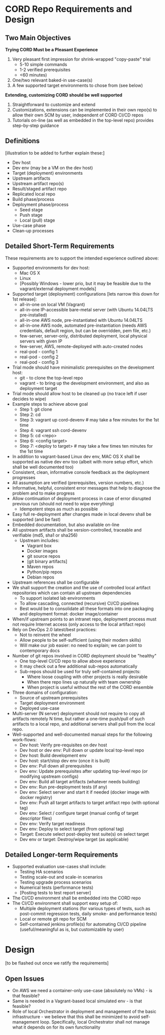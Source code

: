 # CORD Repo Requirements and Design

## Two Main Objectives

**Trying CORD Must be a Pleasant Experience**

1. Very pleasant first impression for shrink-wrapped "copy-paste" trial
   * 5-10 simple commands
   * 1-2 verified prerequisites
   * <60 minutes)
1. One/two relevant baked-in use-case(s)
1. A few supported target environments to chose from (see below)

**Extending, customizing CORD should be well supported**

1. Straightforward to customize and extend
1. Customizations, extensions can be implemented in their own repo(s) to allow their own SCM by user, independent of CORD CI/CD repos
1. Tutorials on-line (as well as embedded in the top-level repo) provides step-by-step guidance

## Definitions

[illustration to be added to further explain these:]

* Dev host
* Dev env (may be a VM on the dev host)
* Target (deployment) environments
* Upstream artifacts
* Upstream artifact repo(s)
* Result/staged artifact repo
* Replicated local repo
* Build phase/process
* Deployment phase/process
  * Seed stage
  * Push stage
  * Local (pull) stage
* Use-case phase
* Clean-up processes


## Detailed Short-Term Requirements

These requirements are to support the intended experience outlined above:

* Supported environments for dev host:
  * Mac OS X
  * Linux
  * [Possibly Windows - lower prio, but it may be feasible due to the vagrant/external deployment models]
* Supported target (deployment) configurations [lets narrow this down for 1st release]:
  * all-in-one on local VM (Vagrant)
  * all-in-one IP-accessible bare-metal server (with Ubuntu 14.04LTS pre-installed)
  * all-in-one AWS node, pre-instantiated with Ubuntu 14.04LTS
  * all-in-one AWS node, automated pre-instantiation (needs AWS credentials, default region, but can be overridden, pem file, etc.)
  * few-server, server-only, distributed deployment, local physical servers with given IP
  * few-server, AWS, remote-deployed with auto-created nodes
  * real-pod - config 1  
  * real-pod - config 2
  * real-pod - config 3  
* Trial mode should have minimalistic prerequisites on the development host:
  * git - to clone the top-level repo
  * vagrant - to bring up the development environment, and also as deployment target
* Trial mode should allow host to be cleaned up (no trace left if user decides to wipe)
* Example steps to achieve above goal
  * Step 1: git clone <opencord repo>
  * Step 2: cd <repo>
  * Step 3: vagrant up cord-devenv  # may take a few minutes for the 1st time
  * Step 4: vagrant ssh cord-devenv
  * Step 5: cd \<repo>
  * Step 6: \<config target>
  * Step 7: \<deploy to target> # may take a few times ten minutes for the 1st time
* In addition to vagrant-based Linux dev env, MAC OS X shall be supported as native dev env too (albeit with more setup effort, which shall be well documented too)
* Consistent, clean, informative console feedback as the deployment progresses
* All assumption are verified (prerequisites, version numbers, etc.)
* Informative, helpful, consistent error messages that help to diagnose the problem and to make progress
* Allow continuation of deployment process in case of error disrupted previous run (should not need to wipe everything)
  * Idempotent steps as much as possible
* Easy full re-deployment after changes made in local devenv shall be supported (and be fast)
* Embedded documentation, but also available on-line
* All upstream artifacts shall be version-controlled, traceable and verifiable (md5, sha1 or sha256)
  * Upstream includes:
    * Vagrant box
    * Docker images
    * git source repos
    * [git binary artifacts]
    * Maven repos
    * Python/pip repos
    * Debian repos
* Upstream references shall be configurable
* We shall support the creation and the use of controlled local artifact repositories which can contain all upstream dependencies
  * To support isolated lab environments
  * To allow cascading, connected (recursive) CI/CD pipelines
  * Best would be to consolidate all these formats into one packaging and deployment format: docker image/container
* When/if upstream points to an intranet repo, deployment process must not require Internet access (only access to the local artifact repo)
* Rely on DevOps 2.0 latest/best practices:
  * Not to reinvent the wheel
  * Allow people to be self-sufficient (using their modern skills)
  * Will make our job easier: no need to explain; we can point to contemporary docs
* Number of git repos involved in CORD deployment should be "healthy"
  * One top-level CI/CD repo to allow above experience
  * It may check out a few additional sub-repos automatically
  * Sub-repos should be used for truly self-contained projects:
    * Where loose coupling with other projects is really desirable
    * When there repo lines up naturally with team ownership
    * When project is useful without the rest of the CORD ensemble
* Three domains of configuration:
  * Source of upstream prerequisites
  * Target deployment environment
  * Deployed use-case
* Multi-server (N server) deployment should not require to copy all artifacts remotely N time, but rather a one-time push/pull of such artifacts to a local repo, and additional servers shall pull from the local repo.
* Well-supported and well-documented manual steps for the following work-flows:
  * Dev host: Verify pre-requisites on dev host
  * Dev host or dev env: Pull down or update local top-level repo
  * Dev host: Build development env
  * Dev host: start/stop dev env (once it is built)
  * Dev env: Pull down all prerequisites
  * Dev env: Update prerequisites after updating top-level repo (or modifying upstream configs)
  * Dev env: Build all target artifacts (whatever needs building)
  * Dev env: Run pre-deployment tests (if any)
  * Dev env: Select server and start it if needed (docker image with docker registry)
  * Dev env: Push all target artifacts to target artifact repo (with optional tag)
  * Dev env: Select / configure target (manual config of target descriptor files)
  * Dev env: Verify target readiness
  * Dev env: Deploy to select target (from optional tag)
  * Target: Execute select post-deploy test suite(s) on select target
  * Dev env or target: Destroy/wipe target (as applicable)

 
## Detailed Longer-term Requirements

* Supported evaluation use-cases shall include:
  * Testing HA scenarios
  * Testing scale-out and scale-in scenarios
  * Testing upgrade process scenarios
  * Numerical tests (performance tests)
  * [Posting tests to test report server]
* The CI/CD environment shall be embedded into the CORD repo
* The CI/CD environment shall support easy setup of:
  * Multiple deployment stations (for various types of tests, such as post-commit regression tests, daily smoke- and performance tests)
  * Local or remote git repo for SCM
  * Self-contained jenkins profile(s) for automating CI/CD pipeline (useful/meaningful as is, but customizable by user)

 
# Design

[to be flashed out once we ratify the requirements]


## Open Issues

* On AWS we need a container-only use-case (absolutely no VMs) - is that feasible?
* Same is needed in a Vagrant-based local simulated env - is that feasible?
* Role of local Orchestrator in deployment and management of the basic infrastructure - we believe that this shall be minimized to avoid self-management loop. Specifically, local Orchestrator shall not manage what it depends on for its own functionality
